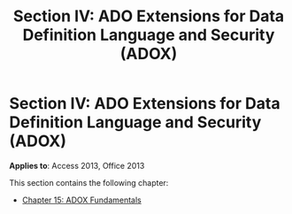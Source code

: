 ﻿---
title: 'Section IV: ADO Extensions for Data Definition Language and Security (ADOX)'
TOCTitle: 'Section IV: ADO Extensions for Data Definition Language and Security (ADOX)'
ms:assetid: 45099ab0-ab97-c74c-e6a7-758beba00247
ms:mtpsurl: https://msdn.microsoft.com/library/JJ249210(v=office.15)
ms:contentKeyID: 48544545
ms.date: 09/18/2015
mtps_version: v=office.15
---

# Section IV: ADO Extensions for Data Definition Language and Security (ADOX)


**Applies to**: Access 2013, Office 2013

This section contains the following chapter:

  - [Chapter 15: ADOX Fundamentals](chapter-15-adox-fundamentals.md)

